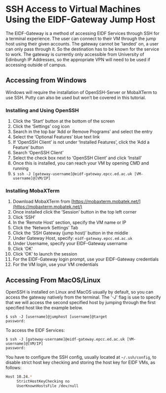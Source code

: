 # SSH Access to Virtual Machines Using the EIDF-Gateway Jump Host

The EIDF-Gateway is a method of accessing EIDF Services through SSH for a terminal experience. The user can connect to
their VM through the jump host using their given accounts. The gateway cannot be 'landed' on, a user can only pass
through it. So the destination has to be known for the service to work. The gateway is currently only accessible from
University of Edinburgh IP Addresses, so the appropriate VPN will need to be used if accessing outside of campus.

## Accessing from Windows

Windows will require the installation of OpenSSH-Server or MobaXTerm to use SSH. Putty can also be used but won’t be covered in this tutorial.

### Installing and Using OpenSSH

1. Click the ‘Start’ button at the bottom of the screen
1. Click the ‘Settings’ cog icon
1. Search in the top bar ‘Add or Remove Programs’ and select the entry
1. Select the ‘Optional Features’ blue text link
1. If ‘OpenSSH Client’ is not under ‘Installed Features’, click the ‘Add a Feature’ button
1. Search ‘OpenSSH Client’
1. Select the check box next to ‘OpenSSH Client’ and click ‘Install’
1. Once this is installed, you can reach your VM by opening CMD and running
1. `$ ssh -J [gateway-username]@eidf-gateway.epcc.ed.ac.uk [VM-username]@[VM/IP]`

### Installing MobaXTerm

1. Download MobaXTerm from [https://mobaxterm.mobatek.net/](https://mobaxterm.mobatek.net/)
1. Once installed click the ‘Session’ button in the top left corner
1. Click ‘SSH’
1. In the ‘Remote Host’ section, specify the VM name or IP
1. Click the ‘Network Settings’ Tab
1. Click the ‘SSH Gateway (jump host)’ button in the middle
1. Under Gateway Host, specify: `eidf-gateway.epcc.ed.ac.uk`
1. Under Username, specify your EIDF-Gateway username
1. Click ‘OK’
1. Click ‘OK’ to launch the session
1. For the EIDF-Gateway login prompt, use your EIDF-Gateway credentials
1. For the VM login, use your VM credentials

## Accessing From MacOS/Linux

OpenSSH is installed on Linux and MacOS usually by default, so you can access the gateway natively from the terminal.
The '-J' flag is use to specify that we will access the second specified host by jumping through the first specified
host like the example below.

```shell
$ ssh -J [username]@jumphost [username]@target
password:
```

To access the EIDF Services:

```shell
$ ssh -J [gateway-username]@eidf-gateway.epcc.ed.ac.uk [VM-username]@[VM/IP]
password:
```

You have to configure the SSH config, usually located at `~/.ssh/config`,
to disable strict host key checking and storing the host key for EIDF VMs, as follows:

```bash
Host 10.24.*
     StrictHostKeyChecking no
     UserKnownHostsFile /dev/null
```
